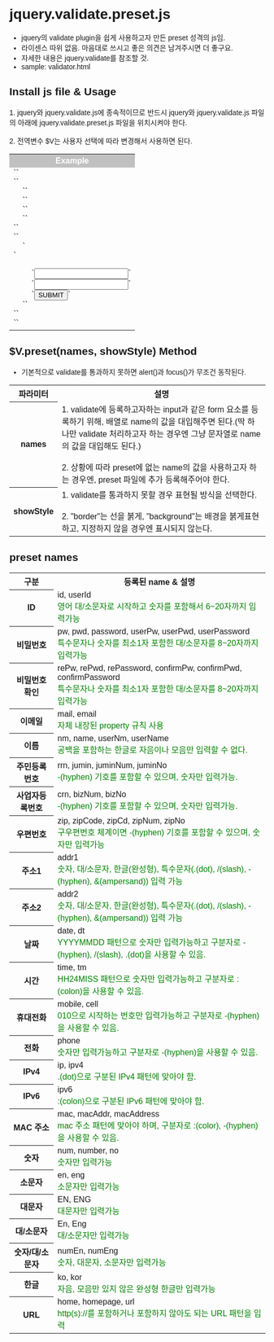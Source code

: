 <style>
	@import url(https://fonts.googleapis.com/earlyaccess/nanumgothic.css);
	*, html, body {
		font-family: 'Nanum Gothic', sans-serif;
	}
	
	th {
		text-align: center;
	}
	
	th.header {background: silver; color: white;}
	th.th {vertical-align: middle;}
	
	.green {color: green;}
	
	.tab:before {content: "\00a0\00a0\00a0\00a0"}
	.tab2x:before {content: "\00a0\00a0\00a0\00a0\00a0\00a0\00a0\00a0"}
	.tab3x:before {content: "\00a0\00a0\00a0\00a0\00a0\00a0\00a0\00a0\00a0\00a0\00a0\00a0"}
	.tab4x:before {content: "\00a0\00a0\00a0\00a0\00a0\00a0\00a0\00a0\00a0\00a0\00a0\00a0\00a0\00a0\00a0\00a0"}
</style>

# jquery.validate.preset.js #
* jquery의 validate plugin을 쉽게 사용하고자 만든 preset 성격의 js임.  
* 라이센스 따위 없음. 마음대로 쓰시고 좋은 의견은 남겨주시면 더 좋구요.  
* 자세한 내용은 jquery.validate를 참조할 것.
* sample: validator.html

## Install js file & Usage ##
<div>1. jquery와 jquery.validate.js에 종속적이므로 반드시 jquery와 jquery.validate.js 파일의 아래에 jquery.validate.preset.js 파일을 위치시켜야 한다.</div>
<br/>
<div>2. 전역변수 $V는 사용자 선택에 따라 변경해서 사용하면 된다.</div>

<table>
	<tr>
		<th class="header">Example</th>
	</tr>
	<tr>
		<td>
		<div>`<html>`</div>
		<div>`<head>`</div>
		<div class="tab">`<script src="http://code.jquery.com/jquery-3.1.1.min.js"></script>`</div>
		<div class="tab">`<script src="https://cdnjs.cloudflare.com/ajax/libs/jquery-validate/1.15.1/jquery.validate.js"></script>`</div>
		<div class="tab">`<script src="./jquery.validate.preset.js"></script>`</div>
		<div class="tab">`<script>`</div>
		<div class="tab">`$(function(){`</div>
		<div class="green tab2x">//validate에 등록할 form의 하위 요소중에 name에 해당하는 값을 등록한다.</div>
		<div class="tab2x">`$("#form").validate($V.preset(["userId", "userPw"], "background"));`</div>
		<br/>
		<div class="tab2x">`$("#btnSubmit").click(function(){`</div>
		<div class="tab3x green">//validate 결과에 따라 후처리한다.</div>
		<div class="tab3x">`if($("#form").valid()){`</div>
		<div class="tab4x">`$("#form").submit();`</div>
		<div class="tab3x">`}else{`</div>
		<div class="tab4x">`return false;`</div>
		<div class="tab3x">`}`</div>
		<div class="tab2x">`});`</div>
		<div class="tab">`});`</div>
		<div class="tab">`</script>`</div>
		<div>`</head>`</div>
		<div>`<body>`</div>
		<div class="tab">`<form id="form" method="post" action="/submit">`</div>
		<div class="tab2x">`<input type="text" name="userId"/>`</div>
		<div class="tab2x">`<input type="text" name="userPw"/>`</div>
		<div class="tab2x">`<button type="button" id="btnSubmit">SUBMIT</button>`</div>
		<div class="tab">`</form>`</div>
		<div>`</body>`</div>
		<div>`</html>`</div>
		</td>
	</tr>
</table>

## $V.preset(names, showStyle) Method ##
* 기본적으로 validate를 통과하지 못하면 alert()과 focus()가 무조건 동작된다.

<table>
	<tr>
		<th class="th">파라미터</th>
		<th class="th">설명</th>
	</tr>
	<tr>
		<th class="th">names</th>
		<td>
			<div>1. validate에 등록하고자하는 input과 같은 form 요소를 등록하기 위해, 배열로 name의 값을 대입해주면 된다.(딱 하나만 validate 처리하고자 하는 경우엔 그냥 문자열로 name의 값을 대입해도 된다.)</div>
			<br/>
			<div>2. 상황에 따라 preset에 없는 name의 값을 사용하고자 하는 경우엔, preset 파일에 추가 등록해주어야 한다.</div>
		</td>
	</tr>
	<tr>
		<th class="th">showStyle</th>
		<td>
			<div>1. validate를 통과하지 못할 경우 표현될 방식을 선택한다.</div>
			<br/>
			<div>2. "border"는 선을 붉게, "background"는 배경을 붉게표현하고, 지정하지 않을 경우엔 표시되지 않는다.</div>
		</td>
	</tr>
</table>

## preset names ##
<table>
	<tr>
		<th class="th">구분</th>
		<th class="th">등록된 name & 설명</th>
	</tr>
	<tr>
		<th class="th">ID</th>
		<td>
			<div>id, userId</div>
			<div class="green">영어 대/소문자로 시작하고 숫자를 포함해서 6~20자까지 입력가능</div>
		</td>
	</tr>
	<tr>
		<th class="th">비밀번호</th>
		<td>
			<div>pw, pwd, password, userPw, userPwd, userPassword</div>
			<div class="green">특수문자나 숫자를 최소1자 포함한 대/소문자를 8~20자까지 입력가능</div>
		</td>
	</tr>
	<tr>
		<th class="th">비밀번호 확인</th>
		<td>
			<div>rePw, rePwd, rePassword, confirmPw, confirmPwd, confirmPassword</div>
			<div class="green">특수문자나 숫자를 최소1자 포함한 대/소문자를 8~20자까지 입력가능</div>
		</td>
	</tr>
	<tr>
		<th class="th">이메일</th>
		<td>
			<div>mail, email</div>
			<div class="green">자체 내장된 property 규칙 사용</div>
		</td>
	</tr>
	<tr>
		<th class="th">이름</th>
		<td>
			<div>nm, name, userNm, userName</div>
			<div class="green">공백을 포함하는 한글로 자음이나 모음만 입력할 수 없다.</div>
		</td>
	</tr>
	<tr>
		<th class="th">주민등록번호</th>
		<td>
			<div>rrn, jumin, juminNum, juminNo</div>
			<div class="green">-(hyphen) 기호를 포함할 수 있으며, 숫자만 입력가능.</div>
		</td>
	</tr>
	<tr>
		<th class="th">사업자등록번호</th>
		<td>
			<div>crn, bizNum, bizNo</div>
			<div class="green">-(hyphen) 기호를 포함할 수 있으며, 숫자만 입력가능.</div>
		</td>
	</tr>
	<tr>
		<th class="th">우편번호</th>
		<td>
			<div>zip, zipCode, zipCd, zipNum, zipNo</div>
			<div class="green">구우편번호 체계이면 -(hyphen) 기호를 포함할 수 있으며, 숫자만 입력가능</div>
		</td>
	</tr>
	<tr>
		<th class="th">주소1</th>
		<td>
			<div>addr1</div>
			<div class="green">숫자, 대/소문자, 한글(완성형), 특수문자(.(dot), /(slash), -(hyphen), &(ampersand)) 입력 가능</div>
		</td>
	</tr>
	<tr>
		<th class="th">주소2</th>
		<td>
			<div>addr2</div>
			<div class="green">숫자, 대/소문자, 한글(완성형), 특수문자(.(dot), /(slash), -(hyphen), &(ampersand)) 입력 가능</div>
		</td>
	</tr>
	<tr>
		<th class="th">날짜</th>
		<td>
			<div>date, dt</div>
			<div class="green">YYYYMMDD 패턴으로 숫자만 입력가능하고 구분자로 -(hyphen), /(slash), .(dot)을 사용할 수 있음.</div>
		</td>
	</tr>
	<tr>
		<th class="th">시간</th>
		<td>
			<div>time, tm</div>
			<div class="green">HH24MISS 패턴으로 숫자만 입력가능하고 구분자로 :(colon)을 사용할 수 있음.</div>
		</td>
	</tr>
	<tr>
		<th class="th">휴대전화</th>
		<td>
			<div>mobile, cell</div>
			<div class="green">010으로 시작하는 번호만 입력가능하고 구분자로 -(hyphen)을 사용할 수 있음.</div>
		</td>
	</tr>
	<tr>
		<th class="th">전화</th>
		<td>
			<div>phone</div>
			<div class="green">숫자만 입력가능하고 구분자로 -(hyphen)을 사용할 수 있음.</div>
		</td>
	</tr>
	<tr>
		<th class="th">IPv4</th>
		<td>
			<div>ip, ipv4</div>
			<div class="green">.(dot)으로 구분된 IPv4 패턴에 맞아야 함.</div>
		</td>
	</tr>
	<tr>
		<th class="th">IPv6</th>
		<td>
			<div>ipv6</div>
			<div class="green">:(colon)으로 구분된 IPv6 패턴에 맞아야 함.</div>
		</td>
	</tr>
	<tr>
		<th class="th">MAC 주소</th>
		<td>
			<div>mac, macAddr, macAddress</div>
			<div class="green">mac 주소 패턴에 맞아야 하며, 구분자로 :(color), -(hyphen)을 사용할 수 있음.</div>
		</td>
	</tr>
	<tr>
		<th class="th">숫자</th>
		<td>
			<div>num, number, no</div>
			<div class="green">숫자만 입력가능</div>
		</td>
	</tr>
	<tr>
		<th class="th">소문자</th>
		<td>
			<div>en, eng</div>
			<div class="green">소문자만 입력가능</div>
		</td>
	</tr>
	<tr>
		<th class="th">대문자</th>
		<td>
			<div>EN, ENG</div>
			<div class="green">대문자만 입력가능</div>
		</td>
	</tr>
	<tr>
		<th class="th">대/소문자</th>
		<td>
			<div>En, Eng</div>
			<div class="green">대/소문자만 입력가능</div>
		</td>
	</tr>
	<tr>
		<th class="th">숫자/대/소문자</th>
		<td>
			<div>numEn, numEng</div>
			<div class="green">숫자, 대문자, 소문자만 입력가능</div>
		</td>
	</tr>
	<tr>
		<th class="th">한글</th>
		<td>
			<div>ko, kor</div>
			<div class="green">자음, 모음만 있지 않은 완성형 한글만 입력가능</div>
		</td>
	</tr>
	<tr>
		<th class="th">URL</th>
		<td>
			<div>home, homepage, url</div>
			<div class="green">http(s)://를 포함하거나 포함하지 않아도 되는 URL 패턴을 입력</div>
		</td>
	</tr>
</table>
